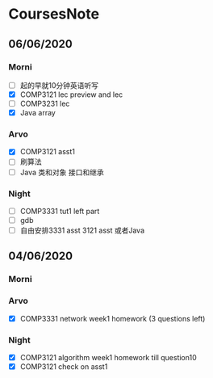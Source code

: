 # CoursesNote

## 06/06/2020

### Morni

- [ ] 起的早就10分钟英语听写
- [x] COMP3121 lec preview and lec
- [ ] COMP3231 lec
- [x] Java array

### Arvo

- [x] COMP3121 asst1
- [ ] 刷算法
- [ ] Java 类和对象 接口和继承

### Night

- [ ] COMP3331 tut1 left part
- [ ] gdb
- [ ] 自由安排3331 asst 3121 asst 或者Java

## 04/06/2020

### Morni

### Arvo

- [x] COMP3331 network week1 homework (3 questions left)

### Night

- [x] COMP3121 algorithm week1 homework till question10
- [x] COMP3121 check on asst1
